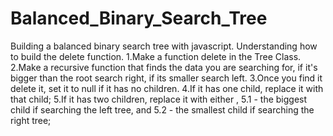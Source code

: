 # Balanced_Binary_Search_Tree
Building a balanced binary search tree with javascript.
Understanding how to build the delete function.
1.Make a function delete in the Tree Class.
2.Make a recursive function that finds the data you are searching for, if it's bigger than the root search right, if its smaller search left.
3.Once you find it delete it, set it to null if it has no children.
4.If it has one child, replace it with that child;
5.If it has two children, replace it with either , 5.1 - the biggest child if searching the left tree, and 5.2 - the smallest child if searching the right tree;


